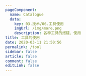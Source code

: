 ```yaml
---
pageComponent: 
  name: Catalogue
  data: 
    key: 03.技术/06.工具使用
    imgUrl: /img/more.png
    description: 各种工具的搭建、使用
title: 工具的使用
date: 2020-03-11 21:50:56
permalink: /tool
sidebar: false
article: false
comment: false
editLink: false
---
```


